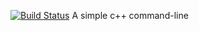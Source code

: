 [![Build Status](https://travis-ci.com/cjung5/MyGroceries.svg?branch=master)](https://travis-ci.com/cjung5/MyGroceries)
A simple c++ command-line
